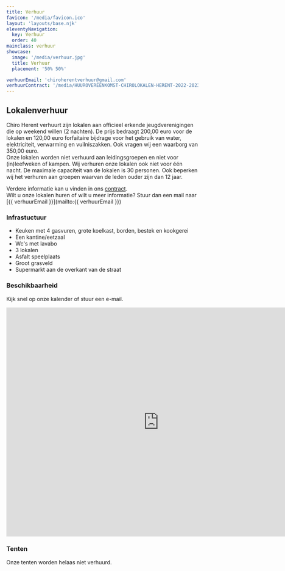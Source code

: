 ```yaml
---
title: Verhuur
favicon: '/media/favicon.ico'
layout: 'layouts/base.njk'
eleventyNavigation:
  key: Verhuur
  order: 40
mainclass: verhuur
showcase: 
  image: '/media/verhuur.jpg'
  title: Verhuur
  placement: '50% 50%'

verhuurEmail: 'chiroherentverhuur@gmail.com'
verhuurContract: '/media/HUUROVEREENKOMST-CHIROLOKALEN-HERENT-2022-2023.pdf'
---
```


## Lokalenverhuur

Chiro Herent verhuurt zijn lokalen aan officieel erkende jeugdverenigingen die op weekend willen (2 nachten). De prijs bedraagt 200,00 euro voor de lokalen en 120,00 euro forfaitaire bijdrage voor het gebruik van water, elektriciteit, verwarming en vuilniszakken. Ook vragen wij een waarborg van 350,00 euro.
<br />
Onze lokalen worden niet verhuurd aan leidingsgroepen en niet voor (in)leefweken of kampen. Wij verhuren onze lokalen ook niet voor één nacht. De maximale capaciteit van de lokalen is 30 personen. Ook beperken wij het verhuren aan groepen waarvan de leden ouder zijn dan 12 jaar.

Verdere informatie kan u vinden in ons <a href="{{ verhuurContract }}" target="_blank">contract</a>.
<br/>
Wilt u onze lokalen huren of wilt u meer informatie? Stuur dan een mail naar [{{ verhuurEmail }}](mailto:{{ verhuurEmail }})

<div class="infra">

### Infrastuctuur

- Keuken met 4 gasvuren, grote koelkast, borden, bestek en kookgerei
- Een kantine/eetzaal
- Wc's met lavabo
- 3 lokalen
- Asfalt speelplaats
- Groot grasveld
- Supermarkt aan de overkant van de straat
</div>

<div class="hal">

### Beschikbaarheid

Kijk snel op onze kalender of stuur een e-mail.
<iframe src="https://calendar.google.com/calendar/embed?src=chiroherentverhuur%40gmail.com&ctz=Europe%2FBrussels" style="border: 0" width="800" height="600" frameborder="0" scrolling="no"></iframe>
</div>

### Tenten
Onze tenten worden helaas niet verhuurd.